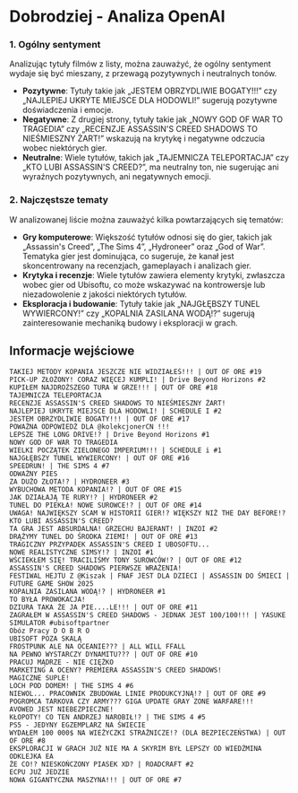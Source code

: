 # Dobrodziej - Analiza OpenAI

### 1. Ogólny sentyment

Analizując tytuły filmów z listy, można zauważyć, że ogólny sentyment wydaje się być mieszany, z przewagą pozytywnych i neutralnych tonów. 

- **Pozytywne**: Tytuły takie jak „JESTEM OBRZYDLIWIE BOGATY!!!” czy „NAJLEPIEJ UKRYTE MIEJSCE DLA HODOWLI!” sugerują pozytywne doświadczenia i emocje. 
- **Negatywne**: Z drugiej strony, tytuły takie jak „NOWY GOD OF WAR TO TRAGEDIA” czy „RECENZJE ASSASSIN'S CREED SHADOWS TO NIEŚMIESZNY ŻART!” wskazują na krytykę i negatywne odczucia wobec niektórych gier.
- **Neutralne**: Wiele tytułów, takich jak „TAJEMNICZA TELEPORTACJA” czy „KTO LUBI ASSASSIN'S CREED?”, ma neutralny ton, nie sugerując ani wyraźnych pozytywnych, ani negatywnych emocji.

### 2. Najczęstsze tematy

W analizowanej liście można zauważyć kilka powtarzających się tematów:

- **Gry komputerowe**: Większość tytułów odnosi się do gier, takich jak „Assassin's Creed”, „The Sims 4”, „Hydroneer” oraz „God of War”. Tematyka gier jest dominująca, co sugeruje, że kanał jest skoncentrowany na recenzjach, gameplayach i analizach gier.
- **Krytyka i recenzje**: Wiele tytułów zawiera elementy krytyki, zwłaszcza wobec gier od Ubisoftu, co może wskazywać na kontrowersje lub niezadowolenie z jakości niektórych tytułów.
- **Eksploracja i budowanie**: Tytuły takie jak „NAJGŁĘBSZY TUNEL WYWIERCONY!” czy „KOPALNIA ZASILANA WODĄ!?” sugerują zainteresowanie mechaniką budowy i eksploracji w grach.

## Informacje wejściowe
```
TAKIEJ METODY KOPANIA JESZCZE NIE WIDZIAŁEŚ!!! | OUT OF ORE #19
PICK-UP ZŁOŻONY! CORAZ WIĘCEJ KUMPLI! | Drive Beyond Horizons #2
KUPIŁEM NAJDROŻSZEGO TURA W GRZE!!! | OUT OF ORE #18
TAJEMNICZA TELEPORTACJA
RECENZJE ASSASSIN'S CREED SHADOWS TO NIEŚMIESZNY ŻART!
NAJLEPIEJ UKRYTE MIEJSCE DLA HODOWLI! | SCHEDULE I #2
JESTEM OBRZYDLIWIE BOGATY!!! | OUT OF ORE #17
POWAŻNA ODPOWIEDŹ DLA @kolekcjonerCN !!!
LEPSZE THE LONG DRIVE!? | Drive Beyond Horizons #1
NOWY GOD OF WAR TO TRAGEDIA
WIELKI POCZĄTEK ZIELONEGO IMPERIUM!!! | SCHEDULE i #1
NAJGŁĘBSZY TUNEL WYWIERCONY! | OUT OF ORE #16
SPEEDRUN! | THE SIMS 4 #7
ODWAŻNY PIES
ZA DUŻO ZŁOTA!? | HYDRONEER #3
WYBUCHOWA METODA KOPANIA!? | OUT OF ORE #15
JAK DZIAŁAJĄ TE RURY!? | HYDRONEER #2
TUNEL DO PIEKŁA! NOWE SUROWCE!? | OUT OF ORE #14
UWAGA! NAJWIĘKSZY SCAM W HISTORII GIER!? WIĘKSZY NIŻ THE DAY BEFORE!?
KTO LUBI ASSASSIN'S CREED?
TA GRA JEST ABSURDALNA! GRZECHU BAJERANT! | INZOI #2
DRĄŻYMY TUNEL DO ŚRODKA ZIEMI! | OUT OF ORE #13
TRAGICZNY PRZYPADEK ASSASSIN'S CREED I UBOSOFTU...
NOWE REALISTYCZNE SIMSY!? | INZOI #1
WŚCIEKŁEM SIĘ! TRACILIŚMY TONY SUROWCÓW!? | OUT OF ORE #12
ASSASSIN'S CREED SHADOWS PIERWSZE WRAŻENIA!
FESTIWAL HEJTU Z @Kiszak | FNAF JEST DLA DZIECI | ASSASSIN DO ŚMIECI | FUTURE GAME SHOW 2025
KOPALNIA ZASILANA WODĄ!? | HYDRONEER #1
TO BYŁA PROWOKACJA!
DZIURA TAKA ŻE JA PIE....LE!!! | OUT OF ORE #11
ZAGRAŁEM W ASSASSIN'S CREED SHADOWS - JEDNAK JEST 100/100!!! | YASUKE SIMULATOR #ubisoftpartner
Obóz Pracy D O B R O
UBISOFT POZA SKALĄ
FROSTPUNK ALE NA OCEANIE??? | ALL WILL FFALL
NA PEWNO WYSTARCZY DYNAMITU??? | OUT OF ORE #10
PRACUJ MĄDRZE - NIE CIĘŻKO
MARKETING A OCENY? PREMIERA ASSASSIN'S CREED SHADOWS!
MAGICZNE SUPLE!
LOCH POD DOMEM! | THE SIMS 4 #6
NIEWOL... PRACOWNIK ZBUDOWAŁ LINIE PRODUKCYJNĄ!? | OUT OF ORE #9
POGROMCA TARKOVA CZY ARMY??? GIGA UPDATE GRAY ZONE WARFARE!!!
AVOWED JEST NIEBEZPIECZNE!
KŁOPOTY! CO TEN ANDRZEJ NAROBIŁ!? | THE SIMS 4 #5
PS5 - JEDYNY EGZEMPLARZ NA ŚWIECIE
WYDAŁEM 100 000$ NA WIEŻYCZKI STRAŻNICZE!? (DLA BEZPIECZEŃSTWA) | OUT OF ORE #8
EKSPLORACJI W GRACH JUŻ NIE MA A SKYRIM BYŁ LEPSZY OD WIEDŹMINA
ODKLEJKA EA
ŻE CO!? NIESKOŃCZONY PIASEK XD? | ROADCRAFT #2
ECPU JUŻ JEDZIE
NOWA GIGANTYCZNA MASZYNA!!! | OUT OF ORE #7
```
